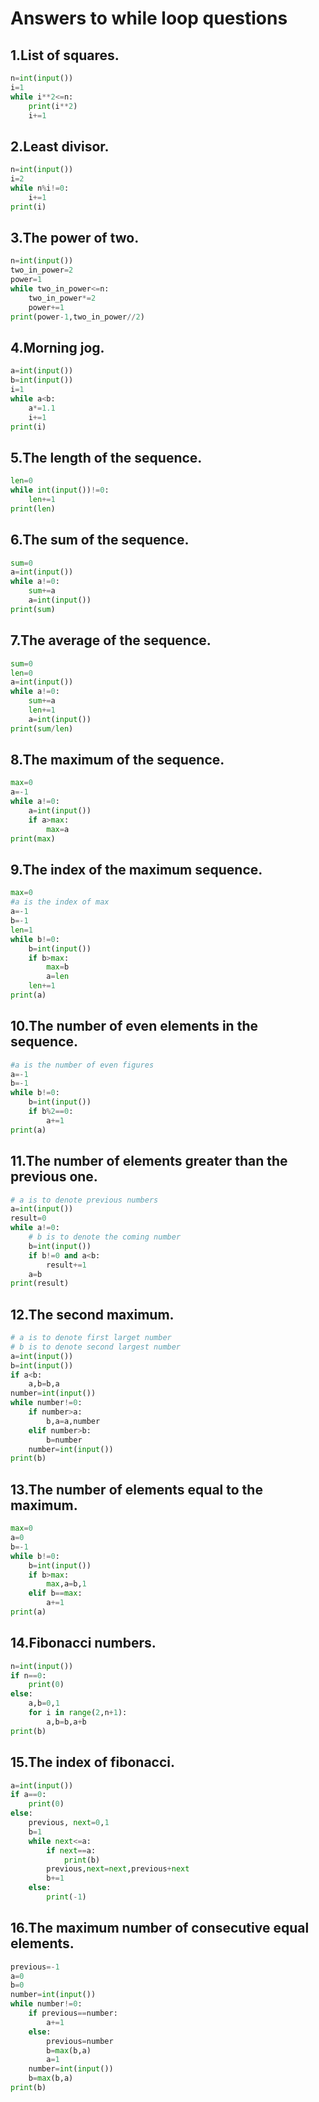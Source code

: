 # Answers to while loop questions

## 1.List of squares.
```.py
n=int(input())
i=1
while i**2<=n:
    print(i**2)
    i+=1
```

## 2.Least divisor.
```.py
n=int(input())
i=2
while n%i!=0:
    i+=1
print(i)
```

## 3.The power of two.
```.py
n=int(input())
two_in_power=2
power=1
while two_in_power<=n:
    two_in_power*=2
    power+=1
print(power-1,two_in_power//2)
```
## 4.Morning jog.
```.py
a=int(input())
b=int(input())
i=1
while a<b:
    a*=1.1
    i+=1
print(i)
```

## 5.The length of the sequence.
```.py
len=0
while int(input())!=0:
    len+=1
print(len)
```

## 6.The sum of the sequence.
```.py
sum=0
a=int(input())
while a!=0:
    sum+=a
    a=int(input())
print(sum)
```

## 7.The average of the sequence.
```.py
sum=0
len=0
a=int(input())
while a!=0:
    sum+=a
    len+=1
    a=int(input())
print(sum/len)
```

## 8.The maximum of the sequence.
```.py
max=0
a=-1
while a!=0:
    a=int(input())
    if a>max:
        max=a
print(max)
```

## 9.The index of the maximum sequence.
```.py
max=0
#a is the index of max
a=-1
b=-1
len=1
while b!=0:
    b=int(input())
    if b>max:
        max=b
        a=len
    len+=1
print(a)
```

## 10.The number of even elements in the sequence.
```.py
#a is the number of even figures
a=-1
b=-1
while b!=0:
    b=int(input())
    if b%2==0:
        a+=1
print(a)
```

## 11.The number of elements greater than the previous one.
```.py
# a is to denote previous numbers
a=int(input())
result=0
while a!=0:
    # b is to denote the coming number
    b=int(input())
    if b!=0 and a<b:
        result+=1
    a=b
print(result)
```

## 12.The second maximum.
```.py
# a is to denote first larget number
# b is to denote second largest number
a=int(input())
b=int(input())
if a<b:
    a,b=b,a
number=int(input())
while number!=0:
    if number>a:
        b,a=a,number
    elif number>b:
        b=number
    number=int(input())
print(b)
```

## 13.The number of elements equal to the maximum.
```.py
max=0
a=0
b=-1
while b!=0:
    b=int(input())
    if b>max:
        max,a=b,1
    elif b==max:
        a+=1
print(a)
```

## 14.Fibonacci numbers.
```.py
n=int(input())
if n==0:
    print(0)
else:
    a,b=0,1
    for i in range(2,n+1):
        a,b=b,a+b
print(b)        
```

## 15.The index of fibonacci.
```.py
a=int(input())
if a==0:
    print(0)
else:
    previous, next=0,1
    b=1
    while next<=a:
        if next==a:
            print(b)
        previous,next=next,previous+next
        b+=1
    else:
        print(-1)
```

## 16.The maximum number of consecutive equal elements.
```.py
previous=-1
a=0
b=0
number=int(input())
while number!=0:
    if previous==number:
        a+=1
    else:
        previous=number
        b=max(b,a)
        a=1
    number=int(input())
    b=max(b,a)
print(b)    
```

